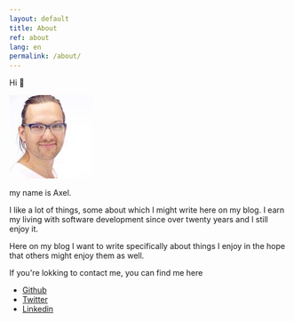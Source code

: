 ```yaml
---
layout: default
title: About
ref: about
lang: en
permalink: /about/
---
```


Hi 👋

<img src="/assets/axel-small.jpg" width="150" height="150" alt="Axel"/>

my name is Axel.

I like a lot of things, some about which I might write here on my blog.
I earn my living with software development since over twenty years and I still enjoy it.

Here on my blog I want to write specifically about things I enjoy in the hope that others might enjoy them as well.

If you're lokking to contact me, you can find me here

 - [Github](https://github.com/axelerator)
 - [Twitter](https://twitter.com/theAxelerator)
 - [Linkedin](https://www.linkedin.com/in/axel-tetzlaff)
  


